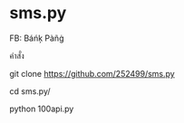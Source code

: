 # sms.py
FB: Báńķ Pàñġ


คําสั่ง 

git clone https://github.com/252499/sms.py


cd sms.py/


python 100api.py
